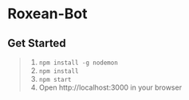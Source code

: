 # Roxean-Bot

## Get Started
> 1. `npm install -g nodemon`
> 2. `npm install`
> 3. `npm start`
> 4. Open http://localhost:3000 in your browser

